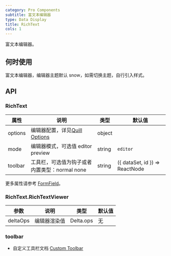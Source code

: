 ```yaml
---
category: Pro Components
subtitle: 富文本编辑器
type: Data Display
title: RichText
cols: 1
---
```


富文本编辑器。

## 何时使用

富文本编辑器，编辑器主题默认 snow，如需切换主题，自行引入样式。

## API

### RichText

| 属性  | 说明     | 类型     | 默认值             |
| ----- | -------- | -------- | ------------------ |
| options | 编辑器配置，详见[Quill Options](https://github.com/zenoamaro/react-quill#props)| object |  |
| mode | 编辑器模式，可选值 editor preview | string | `editor` |
| toolbar | 工具栏，可选值为钩子或者内置类型：normal none | string | ({ dataSet, id }) => ReactNode | `normal` |

更多属性请参考 [FormField](/components-pro/field/#FormField)。

### RichText.RichTextViewer

| 参数 | 说明 | 类型 | 默认值 |
| --- | --- | --- | --- |
| deltaOps | 编辑器渲染值 | Delta.ops | 无 |

### toolbar

- 自定义工具栏文档 [Custom Toolbar](https://github.com/zenoamaro/react-quill#custom-toolbar)


<style>
.code-box .c7n-row {
  margin-bottom: .24rem;
}
</style>
